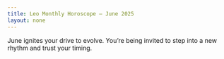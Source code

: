 ```yaml
---
title: Leo Monthly Horoscope – June 2025
layout: none
---
```


June ignites your drive to evolve. You’re being invited to step into a new rhythm and trust your timing.
